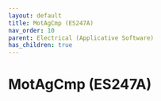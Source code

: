 ```yaml
---
layout: default
title: MotAgCmp (ES247A)
nav_order: 10
parent: Electrical (Applicative Software)
has_children: true
---
```

# MotAgCmp (ES247A)
